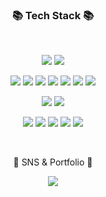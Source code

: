 <div align="center"> 
<div align=center>
	<h3>📚 Tech Stack 📚</h3>
</div>
  
 <br/>
  
<img src="https://img.shields.io/badge/aws-232F3E?style=for-the-badge&logo=Amazon aws&logoColor=white"> <img src="https://img.shields.io/badge/Apache Kafka-231F20?style=for-the-badge&logo=ApacheKafka&logoColor=White">

<img src="https://img.shields.io/badge/JAVA-007396?style=for-the-badge&logo=Java&logoColor=white"> <img src="https://img.shields.io/badge/JavaScript-F7DF1E?style=for-the-badge&logo=JavaScript&logoColor=white"> 
<img src="https://img.shields.io/badge/Spring-6DB33F?style=for-the-badge&logo=Spring&logoColor=white"> <img src="https://img.shields.io/badge/HTML5-E34F26?style=for-the-badge&logo=HTML5&logoColor=white"> <img src="https://img.shields.io/badge/CSS3-1572B6?style=for-the-badge&logo=CSS3&logoColor=white"> <img src="https://img.shields.io/badge/MySQL-4479A1?style=for-the-badge&logo=MySQL&logoColor=white"> <img src="https://img.shields.io/badge/Oracle-F80000?style=for-the-badge&logo=Oracle&logoColor=white"> 


<img src="https://img.shields.io/badge/Python-3776AB?style=for-the-badge&logo=Python&logoColor=white"> <img src="https://img.shields.io/badge/scikit--learn-F7931E?style=for-the-badge&logo=scikitlearn&logoColor=white">
 

<img src="https://img.shields.io/badge/Eclipse-2C2255?style=for-the-badge&logo=Eclipse%20IDE&logoColor=white"> <img src="https://img.shields.io/badge/VSC-007ACC?style=for-the-badge&logo=VisualStudioCode&logoColor=white">
<img src="https://img.shields.io/badge/github-181717?style=for-the-badge&logo=github&logoColor=white"> <img src="https://img.shields.io/badge/Anaconda-44A833?style=for-the-badge&logo=Anaconda&logoColor=white"> <img src="https://img.shields.io/badge/Slack-4A154B?style=for-the-badge&logo=Slack&logoColor=white">





<br/>

  <div align=center>
	<p>🎨 SNS & Portfolio 🎨</p>
</div>
<div align=center>
<a href="https://blog.naver.com/zhsksrjsdnr"><img src="https://img.shields.io/badge/Naver-03C75A?style=flat&logo=Naver&logoColor=white"/></a>
</div>
</div>
<br>



